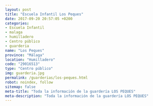 ```yaml
---
layout: post
title: "Escuela Infantil Los Peques"
date: 2017-09-20 20:57:05 +0200
categories:
- Escuela Infantil
- malaga
- humilladero
- Centro público
- guarderia
name: "Los Peques"
province: "Málaga"
location: "Humilladero"
code: "29016513"
type: "Centro público"
img: guarderia.jpg
permalink: /guarderias/los-peques.html
robot: noindex, follow
sitemap: false
meta-title: "Toda la información de la guardería LOS PEQUES"
meta-description: "Toda la información de la guardería LOS PEQUES"
---
```


